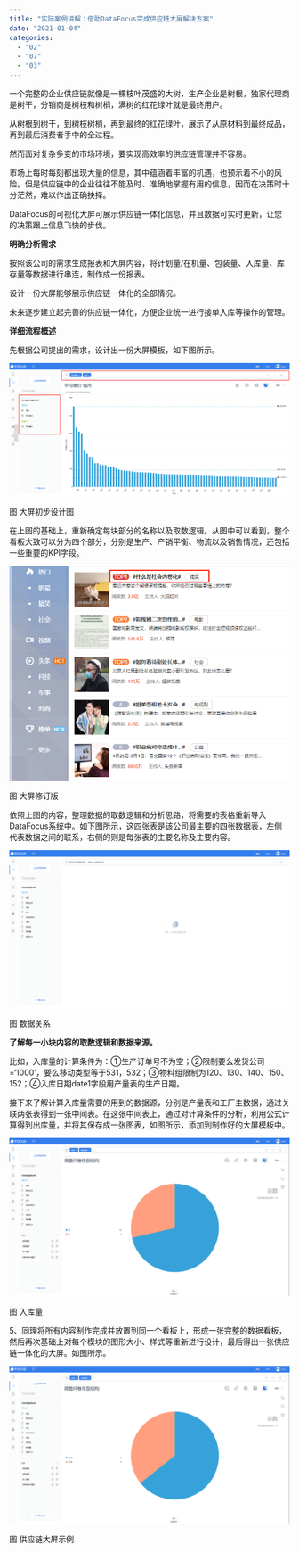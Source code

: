 ```yaml
---
title: "实际案例讲解：借助DataFocus完成供应链大屏解决方案"
date: "2021-01-04"
categories: 
  - "02"
  - "07"
  - "03"
---
```


一个完整的企业供应链就像是一棵枝叶茂盛的大树，生产企业是树根，独家代理商是树干，分销商是树枝和树梢，满树的红花绿叶就是最终用户。

从树根到树干，到树枝树梢，再到最终的红花绿叶，展示了从原材料到最终成品，再到最后消费者手中的全过程。

然而面对复杂多变的市场环境，要实现高效率的供应链管理并不容易。

市场上每时每刻都出现大量的信息，其中蕴涵着丰富的机遇，也预示着不小的风险。但是供应链中的企业往往不能及时、准确地掌握有用的信息，因而在决策时十分茫然，难以作出正确抉择。

DataFocus的可视化大屏可展示供应链一体化信息，并且数据可实时更新，让您的决策跟上信息飞快的步伐。

**明确分析需求**

按照该公司的需求生成报表和大屏内容，将计划量/在机量、包装量、入库量、库存量等数据进行串连，制作成一份报表。

设计一份大屏能够展示供应链一体化的全部情况。

未来逐步建立起完善的供应链一体化，方便企业统一进行接单入库等操作的管理。

**详细流程概述**

先根据公司提出的需求，设计出一份大屏模板，如下图所示。

![](images/word-image.png)

图 大屏初步设计图

在上图的基础上，重新确定每块部分的名称以及取数逻辑。从图中可以看到，整个看板大致可以分为四个部分，分别是生产、产销平衡、物流以及销售情况，还包括一些重要的KPI字段。

![](images/word-image-1.png)

图 大屏修订版

依照上图的内容，整理数据的取数逻辑和分析思路，将需要的表格重新导入DataFocus系统中。如下图所示，这四张表是该公司最主要的四张数据表，左侧代表数据之间的联系，右侧的则是每张表的主要名称及主要内容。

![](images/word-image-2.png)

图 数据关系

**了解每一小块内容的取数逻辑和数据来源。**

比如，入库量的计算条件为：①生产订单号不为空；②限制要么发货公司=‘1000’，要么移动类型等于531，532；③物料组限制为120、130、140、150、152；④入库日期date1字段用产量表的生产日期。

接下来了解计算入库量需要的用到的数据源，分别是产量表和工厂主数据，通过关联两张表得到一张中间表。在这张中间表上，通过对计算条件的分析，利用公式计算得到出库量，并将其保存成一张图表，如图所示，添加到制作好的大屏模板中。

![](images/word-image-3.png)

图 入库量

5、同理将所有内容制作完成并放置到同一个看板上，形成一张完整的数据看板，然后再次基础上对每个模块的图形大小、样式等重新进行设计，最后得出一张供应链一体化的大屏。如图所示。

![](images/word-image-4.png)

图 供应链大屏示例
